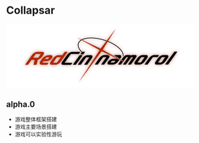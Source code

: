 # Collapsar

![RedCinnamoroll](/assets/RedCinnamoroll.png)

## alpha.0

- 游戏整体框架搭建
- 游戏主要场景搭建
- 游戏可以实验性游玩
